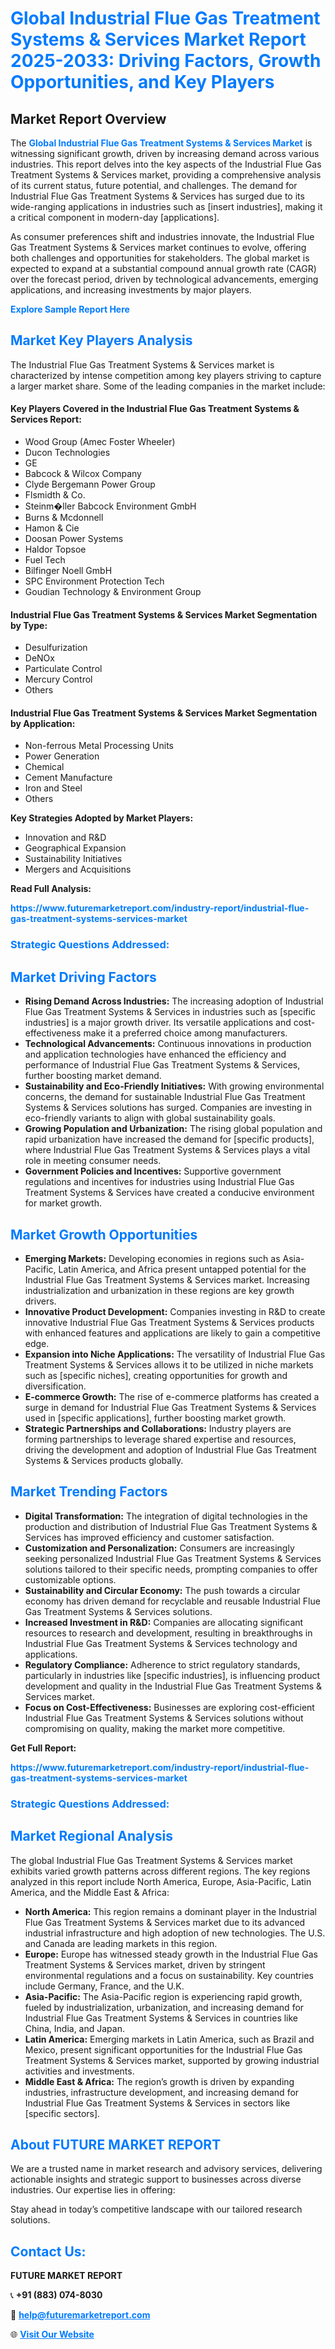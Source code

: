 <h1 style="color: #007BFF;">Global Industrial Flue Gas Treatment Systems & Services Market Report 2025-2033: Driving Factors, Growth Opportunities, and Key Players</h1>

<section id="overview">
<h2>Market Report Overview</h2>
<p>The <a href="https://www.futuremarketreport.com/industry-report/industrial-flue-gas-treatment-systems-services-market" style="color: #007BFF; text-decoration: none;"><strong>Global Industrial Flue Gas Treatment Systems & Services Market</strong></a> is witnessing significant growth, driven by increasing demand across various industries. This report delves into the key aspects of the Industrial Flue Gas Treatment Systems & Services market, providing a comprehensive analysis of its current status, future potential, and challenges. The demand for Industrial Flue Gas Treatment Systems & Services has surged due to its wide-ranging applications in industries such as [insert industries], making it a critical component in modern-day [applications].</p>
<p>As consumer preferences shift and industries innovate, the Industrial Flue Gas Treatment Systems & Services market continues to evolve, offering both challenges and opportunities for stakeholders. The global market is expected to expand at a substantial compound annual growth rate (CAGR) over the forecast period, driven by technological advancements, emerging applications, and increasing investments by major players.</p>
</section>

<section id="overview">
<p><a href="https://www.futuremarketreport.com/request-sample/reportId=27123" style="color: #007BFF; text-decoration: none;"><strong>Explore Sample Report Here</strong></a></p>
</section>

<section id="key-players">
<h2 style="color: #007BFF;">Market Key Players Analysis</h2>
<p>The Industrial Flue Gas Treatment Systems & Services market is characterized by intense competition among key players striving to capture a larger market share. Some of the leading companies in the market include:</p>
<h4>Key Players Covered in the Industrial Flue Gas Treatment Systems & Services Report:</h4>
<ul><li>Wood Group (Amec Foster Wheeler)</li><li>Ducon Technologies</li><li>GE</li><li>Babcock &amp; Wilcox Company</li><li>Clyde Bergemann Power Group</li><li>Flsmidth &amp; Co.</li><li>Steinm�ller Babcock Environment GmbH</li><li>Burns &amp; Mcdonnell</li><li>Hamon &amp; Cie</li><li>Doosan Power Systems</li><li>Haldor Topsoe</li><li>Fuel Tech</li><li>Bilfinger Noell GmbH</li><li>SPC Environment Protection Tech</li><li>Goudian Technology &amp; Environment Group</li></ul>
<h4>Industrial Flue Gas Treatment Systems & Services Market Segmentation by Type:</h4>
<ul><li>Desulfurization</li><li>DeNOx</li><li>Particulate Control</li><li>Mercury Control</li><li>Others</li></ul>

<h4>Industrial Flue Gas Treatment Systems & Services Market Segmentation by Application:</h4>
<ul><li>Non-ferrous Metal Processing Units</li><li>Power Generation</li><li>Chemical</li><li>Cement Manufacture</li><li>Iron and Steel</li><li>Others</li></ul>
<p><strong>Key Strategies Adopted by Market Players:</strong></p>
<ul>
<li>Innovation and R&D</li>
<li>Geographical Expansion</li>
<li>Sustainability Initiatives</li>
<li>Mergers and Acquisitions</li>
</ul>
</section>

<section>
<p><strong>Read Full Analysis: </strong></p><a href="https://www.futuremarketreport.com/industry-report/industrial-flue-gas-treatment-systems-services-market" style="color: #007BFF; text-decoration: none;"><strong>https://www.futuremarketreport.com/industry-report/industrial-flue-gas-treatment-systems-services-market</strong></a>
<h3 style="color: #007BFF;">Strategic Questions Addressed:</h3>
</section>

<section id="driving-factors">
<h2 style="color: #007BFF;">Market Driving Factors</h2>
<ul>
<li><strong>Rising Demand Across Industries:</strong> The increasing adoption of Industrial Flue Gas Treatment Systems & Services in industries such as [specific industries] is a major growth driver. Its versatile applications and cost-effectiveness make it a preferred choice among manufacturers.</li>
<li><strong>Technological Advancements:</strong> Continuous innovations in production and application technologies have enhanced the efficiency and performance of Industrial Flue Gas Treatment Systems & Services, further boosting market demand.</li>
<li><strong>Sustainability and Eco-Friendly Initiatives:</strong> With growing environmental concerns, the demand for sustainable Industrial Flue Gas Treatment Systems & Services solutions has surged. Companies are investing in eco-friendly variants to align with global sustainability goals.</li>
<li><strong>Growing Population and Urbanization:</strong> The rising global population and rapid urbanization have increased the demand for [specific products], where Industrial Flue Gas Treatment Systems & Services plays a vital role in meeting consumer needs.</li>
<li><strong>Government Policies and Incentives:</strong> Supportive government regulations and incentives for industries using Industrial Flue Gas Treatment Systems & Services have created a conducive environment for market growth.</li>
</ul>
</section>

<section id="growth-opportunities">
<h2 style="color: #007BFF;">Market Growth Opportunities</h2>
<ul>
<li><strong>Emerging Markets:</strong> Developing economies in regions such as Asia-Pacific, Latin America, and Africa present untapped potential for the Industrial Flue Gas Treatment Systems & Services market. Increasing industrialization and urbanization in these regions are key growth drivers.</li>
<li><strong>Innovative Product Development:</strong> Companies investing in R&D to create innovative Industrial Flue Gas Treatment Systems & Services products with enhanced features and applications are likely to gain a competitive edge.</li>
<li><strong>Expansion into Niche Applications:</strong> The versatility of Industrial Flue Gas Treatment Systems & Services allows it to be utilized in niche markets such as [specific niches], creating opportunities for growth and diversification.</li>
<li><strong>E-commerce Growth:</strong> The rise of e-commerce platforms has created a surge in demand for Industrial Flue Gas Treatment Systems & Services used in [specific applications], further boosting market growth.</li>
<li><strong>Strategic Partnerships and Collaborations:</strong> Industry players are forming partnerships to leverage shared expertise and resources, driving the development and adoption of Industrial Flue Gas Treatment Systems & Services products globally.</li>
</ul>
</section>

<section id="trending-factors">
<h2 style="color: #007BFF;">Market Trending Factors</h2>
<ul>
<li><strong>Digital Transformation:</strong> The integration of digital technologies in the production and distribution of Industrial Flue Gas Treatment Systems & Services has improved efficiency and customer satisfaction.</li>
<li><strong>Customization and Personalization:</strong> Consumers are increasingly seeking personalized Industrial Flue Gas Treatment Systems & Services solutions tailored to their specific needs, prompting companies to offer customizable options.</li>
<li><strong>Sustainability and Circular Economy:</strong> The push towards a circular economy has driven demand for recyclable and reusable Industrial Flue Gas Treatment Systems & Services solutions.</li>
<li><strong>Increased Investment in R&D:</strong> Companies are allocating significant resources to research and development, resulting in breakthroughs in Industrial Flue Gas Treatment Systems & Services technology and applications.</li>
<li><strong>Regulatory Compliance:</strong> Adherence to strict regulatory standards, particularly in industries like [specific industries], is influencing product development and quality in the Industrial Flue Gas Treatment Systems & Services market.</li>
<li><strong>Focus on Cost-Effectiveness:</strong> Businesses are exploring cost-efficient Industrial Flue Gas Treatment Systems & Services solutions without compromising on quality, making the market more competitive.</li>
</ul>
</section>

<section>
<p><strong>Get Full Report: </strong></p><a href="https://www.futuremarketreport.com/industry-report/industrial-flue-gas-treatment-systems-services-market" style="color: #007BFF; text-decoration: none;"><strong>https://www.futuremarketreport.com/industry-report/industrial-flue-gas-treatment-systems-services-market</strong></a>
<h3 style="color: #007BFF;">Strategic Questions Addressed:</h3>
</section>


<section id="regional-analysis">
<h2 style="color: #007BFF;">Market Regional Analysis</h2>
<p>The global Industrial Flue Gas Treatment Systems & Services market exhibits varied growth patterns across different regions. The key regions analyzed in this report include North America, Europe, Asia-Pacific, Latin America, and the Middle East & Africa:</p>
<ul>
<li><strong>North America:</strong> This region remains a dominant player in the Industrial Flue Gas Treatment Systems & Services market due to its advanced industrial infrastructure and high adoption of new technologies. The U.S. and Canada are leading markets in this region.</li>
<li><strong>Europe:</strong> Europe has witnessed steady growth in the Industrial Flue Gas Treatment Systems & Services market, driven by stringent environmental regulations and a focus on sustainability. Key countries include Germany, France, and the U.K.</li>
<li><strong>Asia-Pacific:</strong> The Asia-Pacific region is experiencing rapid growth, fueled by industrialization, urbanization, and increasing demand for Industrial Flue Gas Treatment Systems & Services in countries like China, India, and Japan.</li>
<li><strong>Latin America:</strong> Emerging markets in Latin America, such as Brazil and Mexico, present significant opportunities for the Industrial Flue Gas Treatment Systems & Services market, supported by growing industrial activities and investments.</li>
<li><strong>Middle East & Africa:</strong> The region’s growth is driven by expanding industries, infrastructure development, and increasing demand for Industrial Flue Gas Treatment Systems & Services in sectors like [specific sectors].</li>
</ul>
</section>

<footer>
<h2 style="color: #007BFF;">About FUTURE MARKET REPORT</h2>
<p>We are a trusted name in market research and advisory services, delivering actionable insights and strategic support to businesses across diverse industries. Our expertise lies in offering:</p>

<p>Stay ahead in today’s competitive landscape with our tailored research solutions.</p>

<h2 style="color: #007BFF;">Contact Us:</h2>
<p><strong>FUTURE MARKET REPORT</strong></p>
<p>📞 <strong>+91 (883) 074-8030</strong></p>
<p>📧 <strong><a href="mailto:help@futuremarketreport.com" style="color: #007BFF;">help@futuremarketreport.com</a></strong></p>
<p>🌐 <strong><a href="https://www.futuremarketreport.com/" style="color: #007BFF;">Visit Our Website</a></strong></p>
</footer>